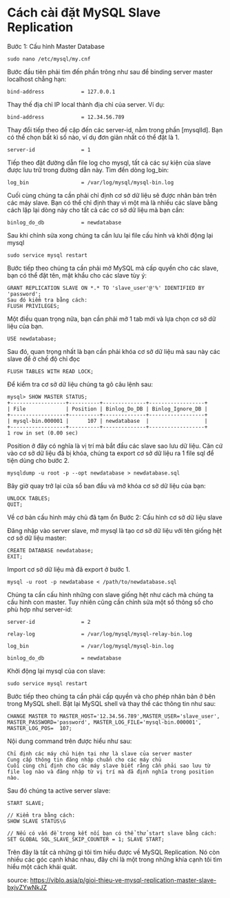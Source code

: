 # Cách cài đặt MySQL Slave Replication
Bước 1: Cấu hình Master Database
```
sudo nano /etc/mysql/my.cnf
```
Bước đầu tiên phải tìm đến phần trông như sau để binding server master localhost chẳng hạn:
```
bind-address            = 127.0.0.1
```
Thay thế địa chỉ IP local thành địa chỉ của server. Ví dụ:
```
bind-address            = 12.34.56.789
```
Thay đổi tiếp theo đề cập đến các server-id, nằm trong phần [mysqlId]. Bạn có thể chọn bất kì số nào, ví dụ đơn giản nhất có thể đặt là 1.
```
server-id               = 1
```
Tiếp theo đặt đường dẫn file log cho mysql, tất cả các sự kiện của slave được lưu trữ trong đường dẫn này. Tìm đến dòng log_bin:
```
log_bin                 = /var/log/mysql/mysql-bin.log
```
Cuối cùng chúng ta cần phải chỉ định cơ sở dữ liệu sẽ được nhân bản trên các máy slave. Bạn có thể chỉ định thay vì một mà là nhiều các slave bằng cách lặp lại dòng này cho tất cả các cơ sở dữ liệu mà bạn cần:
```
binlog_do_db            = newdatabase
```
Sau khi chỉnh sửa xong chúng ta cần lưu lại file cấu hình và khởi động lại mysql
```
sudo service mysql restart
```
Bước tiếp theo chúng ta cần phải mở MySQL mà cấp quyền cho các slave, bạn có thể đặt tên, mật khẩu cho các slave tùy ý:
```
GRANT REPLICATION SLAVE ON *.* TO 'slave_user'@'%' IDENTIFIED BY 'password';
Sau đó kiểm tra bằng cách:
FLUSH PRIVILEGES;
```
Một điều quan trọng nữa, bạn cần phải mở 1 tab mới và lựa chọn cơ sở dữ liệu của bạn.
```
USE newdatabase;
```
Sau đó, quan trọng nhất là bạn cần phải khóa cơ sở dữ liệu mà sau này các slave để ở chế độ chỉ đọc
```
FLUSH TABLES WITH READ LOCK;
```
Để kiểm tra cơ sở dữ liệu chúng ta gõ câu lệnh sau:
```
mysql> SHOW MASTER STATUS;
+------------------+----------+--------------+------------------+
| File             | Position | Binlog_Do_DB | Binlog_Ignore_DB |
+------------------+----------+--------------+------------------+
| mysql-bin.000001 |      107 | newdatabase  |                  |
+------------------+----------+--------------+------------------+
1 row in set (0.00 sec)
```
Position ở đây có nghĩa là vị trí mà bắt đầu các slave sao lưu dữ liệu. Căn cứ vào cơ sở dữ liệu đã bị khóa, chúng ta export cơ sở dữ liệu ra 1 file sql để tiện dùng cho bước 2.
```
mysqldump -u root -p --opt newdatabase > newdatabase.sql
```
Bây giờ quay trở lại cửa sổ ban đầu và mở khóa cơ sở dữ liệu của bạn:
```
UNLOCK TABLES;
QUIT;
```
Về cơ bản cấu hình máy chủ đã tạm ổn
Bước 2: Cấu hình cơ sở dữ liệu slave

Đăng nhập vào server slave, mở mysql là tạo cơ sở dữ liệu với tên giống hệt cơ sở dữ liệu master:
```
CREATE DATABASE newdatabase;
EXIT;
```
Import cơ sở dữ liệu mà đã export ở bước 1.
```
mysql -u root -p newdatabase < /path/to/newdatabase.sql
```
Chúng ta cần cấu hình những con slave giống hệt như cách mà chúng ta cấu hình con master. Tuy nhiên cũng cần chỉnh sửa một số thông số cho phù hợp như server-id:
```
server-id               = 2

relay-log               = /var/log/mysql/mysql-relay-bin.log

log_bin                 = /var/log/mysql/mysql-bin.log

binlog_do_db            = newdatabase
```
Khởi động lại mysql của con slave:
```
sudo service mysql restart
```
Bước tiếp theo chúng ta cần phải cấp quyền và cho phép nhân bản ở bên trong MySQL shell. Bật lại MySQL shell và thay thế các thông tin như sau:
```
CHANGE MASTER TO MASTER_HOST='12.34.56.789',MASTER_USER='slave_user', MASTER_PASSWORD='password', MASTER_LOG_FILE='mysql-bin.000001', MASTER_LOG_POS=  107;
```
Nội dung command trên được hiểu như sau:

    Chỉ định các máy chủ hiện tại như là slave của server master
    Cung cấp thông tin đăng nhập chuẩn cho các máy chủ
    Cuối cùng chỉ định cho các máy slave biết rằng cần phải sao lưu từ file log nào và đăng nhập từ vị trí mà đã định nghĩa trong position nào.

Sau đó chúng ta active server slave:
```
START SLAVE;

// Kiểm tra bằng cách:
SHOW SLAVE STATUS\G

// Nếu có vấn đề trong kết nối bạn có thể thử start slave bằng cách:
SET GLOBAL SQL_SLAVE_SKIP_COUNTER = 1; SLAVE START;
```
Trên đây là tất cả những gì tôi tìm hiểu được về MySQL Replication. Nó còn nhiều các góc cạnh khác nhau, đây chỉ là một trong những khía cạnh tôi tìm hiểu một cách khái quát.



source: https://viblo.asia/p/gioi-thieu-ve-mysql-replication-master-slave-bxjvZYwNkJZ
